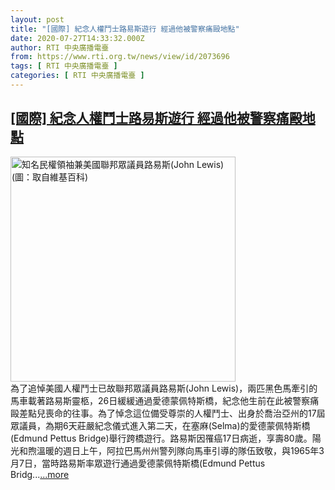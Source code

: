 ```yaml
---
layout: post
title: "[國際] 紀念人權鬥士路易斯遊行 經過他被警察痛毆地點"
date: 2020-07-27T14:33:32.000Z
author: RTI 中央廣播電臺
from: https://www.rti.org.tw/news/view/id/2073696
tags: [ RTI 中央廣播電臺 ]
categories: [ RTI 中央廣播電臺 ]
---
```

<!--1595860412000-->
[[國際] 紀念人權鬥士路易斯遊行 經過他被警察痛毆地點](https://www.rti.org.tw/news/view/id/2073696)
------

<div>
<img src="https://static.rti.org.tw/assets/thumbnails/2019/12/30/81691b518ca2eac1bf662acb782480b6.jpg" width="360" alt="知名民權領袖兼美國聯邦眾議員路易斯(John Lewis) (圖：取自維基百科)" title="知名民權領袖兼美國聯邦眾議員路易斯(John Lewis) (圖：取自維基百科)"><br>為了追悼美國人權鬥士已故聯邦眾議員路易斯(John Lewis)，兩匹黑色馬牽引的馬車載著路易斯靈柩，26日緩緩通過愛德蒙佩特斯橋，紀念他生前在此被警察痛毆差點兒喪命的往事。為了悼念這位備受尊崇的人權鬥士、出身於喬治亞州的17屆眾議員，為期6天莊嚴紀念儀式進入第二天，在塞麻(Selma)的愛德蒙佩特斯橋(Edmund Pettus Bridge)舉行跨橋遊行。路易斯因罹癌17日病逝，享壽80歲。陽光和煦溫暖的週日上午，阿拉巴馬州州警列隊向馬車引導的隊伍致敬，與1965年3月7日，當時路易斯率眾遊行通過愛德蒙佩特斯橋(Edmund Pettus Bridg...<a target="_blank" href="https://www.rti.org.tw/news/view/id/2073696">...more</a>
</div>
